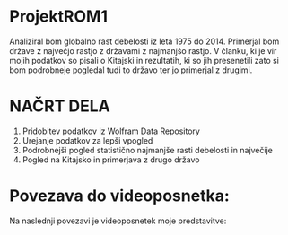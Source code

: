 # ProjektROM1
Analiziral bom globalno rast debelosti iz leta 1975 do 2014. Primerjal bom države z največjo rastjo z državami z najmanjšo rastjo. V članku, ki je vir mojih podatkov so pisali o Kitajski in rezultatih, ki so jih presenetili zato si bom podrobneje pogledal tudi to državo ter jo primerjal z drugimi. 

# NAČRT DELA
1. Pridobitev podatkov iz Wolfram Data Repository
2. Urejanje podatkov za lepši vpogled
3. Podrobnejši pogled statistično najmanjše rasti debelosti in največije
4. Pogled na Kitajsko in primerjava z drugo državo

# Povezava do videoposnetka:
Na naslednji povezavi je videoposnetek moje predstavitve: 
